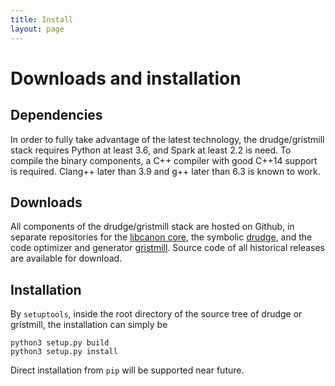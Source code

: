 ```yaml
---
title: Install
layout: page
---
```


# Downloads and installation


## Dependencies

In order to fully take advantage of the latest technology, the drudge/gristmill
stack requires Python at least 3.6, and Spark at least 2.2 is need.  To compile
the binary components, a C++ compiler with good C++14 support is required.
Clang++ later than 3.9 and g++ later than 6.3 is known to work.


## Downloads

All components of the drudge/gristmill stack are hosted on Github, in separate
repositories for the [libcanon core](https://github.com/tschijnmo/libcanon),
the symbolic [drudge](https://github.com/tschijnmo/drudge), and the code
optimizer and generator [gristmill](https://github.com/tschijnmo/gristmill).
Source code of all historical releases are available for download.


## Installation

By `setuptools`, inside the root directory of the source tree of drudge or
gristmill, the installation can simply be

```
python3 setup.py build
python3 setup.py install
```

Direct installation from `pip` will be supported near future.

